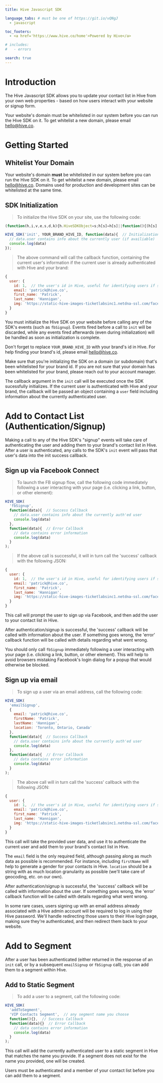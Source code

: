 ```yaml
---
title: Hive Javascript SDK

language_tabs: # must be one of https://git.io/vQNgJ
  - javascript

toc_footers:
  - <a href='https://www.hive.co/home'>Powered by Hive</a>

# includes:
#   - errors

search: true
---
```


# Introduction

The Hive Javascript SDK allows you to update your contact list in Hive from your own web properties - based on how users interact with your website or signup form.

<aside class='notice'>
  Your website's domain must be whitelisted in our system before you can run the Hive SDK on it. To get whitelist a new domain, please email <a href="mailto:hello@hive.co">hello@hive.co</a>.
</aside>

# Getting Started

## Whitelist Your Domain

Your website's domain **must** be whitelisted in our system before you can run the Hive SDK on it. To get whitelist a new domain, please email <a href="mailto:hello@hive.co">hello@hive.co</a>. Domains used for production and development sites can be whitelisted at the same time.

## SDK Initialization

> To initialize the Hive SDK on your site, use the following code:

```javascript
(function(h,i,v,e,s,d,k){h.HiveSDKObject=s;h[s]=h[s]||function(){(h[s].q=h[s].q||[]).push(arguments)},d=i.createElement(v),k=i.getElementsByTagName(v)[0];d.async=1;d.id=s;d.src=e+'?r='+parseInt(new Date()/60000);k.parentNode.insertBefore(d,k)})(window,document,'script','https://cdn-prod.hive.co/static/js/sdk-loader.js','HIVE_SDK')

HIVE_SDK('init', YOUR_BRAND_HIVE_ID, function(data){  // Initialization success callback
  // data.user contains info about the currently user (if availiable)
  console.log(data)
});

```

> The above command will call the callback function, containing the current user's information if the current user is already authenticated with Hive and your brand:

```js
{
  user: {
    id: 1,  // the user's id in Hive, useful for identifying users if saved within your application
    email: 'patrick@hive.co',
    first_name: 'Patrick',
    last_name: 'Hannigan',
    img: 'https://static-hive-images-ticketlabsinc1.netdna-ssl.com/facebook/c_fill,g_faces,h_150,q_30,w_150/502428349.jpg'
  }
}
```

You must initialize the Hive SDK on your website before calling any of the SDK's events (such as <code>fbSignup</code>). Events fired before a call to <code>init</code> will be discarded, while any events fired afterwards (even during initialization) will be handled as soon as initialization is complete.

<aside class='notice'>
  Don't forget to replace <code>YOUR_BRAND_HIVE_ID</code> with your brand's id in Hive. For help finding your brand's id, please email <a href="mailto:hello@hive.co">hello@hive.co</a>.
</aside>

Make sure that you're initializing the SDK on a domain (or subdomain) that's been whitelisted for your brand id. If you are not sure that your domain has been whitelisted for your brand, please reach out to your account manager.

The callback argument in the <code>init</code> call will be executed once the SDK sucessfully initializes. If the current user is authenticated with Hive and your brand, the callback will be passed an object containing a <code>user</code> field including information about the currently authenticated user.

# Add to Contact List (Authentication/Signup)

Making a call to any of the Hive SDK's "signup" events will take care of authenticating the user and adding them to your brand's contact list in Hive. After a user is authenticated, any calls to the SDK's <code>init</code> event will pass that user's data into the init success callback.

## Sign up via Facebook Connect

> To launch the FB signup flow, call the following code immediately following a user interacting with your page (i.e. clicking a link, button, or other element):

```javascript
HIVE_SDK(
  'fbSignup',
  function(data){  // Success Callback
    // data.user contains info about the currently auth'ed user
    console.log(data)
  },
  function(data){  // Error Callback
    // data contains error information
    console.log(data)
  }
);

```

> If the above call is successful, it will in turn call the 'success' callback with the following JSON:

```js
{
  user: {
    id: 1,  // the user's id in Hive, useful for identifying users if saved within your application
    email: 'patrick@hive.co',
    first_name: 'Patrick',
    last_name: 'Hannigan',
    img: 'https://static-hive-images-ticketlabsinc1.netdna-ssl.com/facebook/c_fill,g_faces,h_150,q_30,w_150/502428349.jpg'
  }
}
```

This call will prompt the user to sign up via Facebook, and then add the user to your contact list in Hive.

After authentication/signup is successful, the 'success' callback will be called with information about the user. If something goes wrong, the 'error' callback function will be called with details regarding what went wrong.


<aside class='notice'>
  You should only call <code>fbSignup</code> immediately following a user interacting with your page (i.e. clicking a link, button, or other element). This will help to avoid browsers mistaking Facebook's login dialog for a popup that would otherwise be blocked.
</aside>


## Sign up via email

> To sign up a user via an email address, call the following code:

```javascript
HIVE_SDK(
  'emailSignup',
  {
    email: 'patrick@hive.co',
    firstName: 'Patrick',
    lastName: 'Hannigan',
    location: 'Toronto, Ontario, Canada'
  },
  function(data){  // Success Callback
    // data.user contains info about the currently auth'ed user
    console.log(data)
  },
  function(data){  // Error Callback
    // data contains error information
    console.log(data)
  }
);
```

> The above call will in turn call the 'success' callback with the following JSON:

```js
{
  user: {
    id: 1,  // the user's id in Hive, useful for identifying users if saved within your application
    email: 'patrick@hive.co',
    first_name: 'Patrick',
    last_name: 'Hannigan',
    img: 'https://static-hive-images-ticketlabsinc1.netdna-ssl.com/facebook/c_fill,g_faces,h_150,q_30,w_150/502428349.jpg'
  }
}
```

This call will take the provided user data, and use it to authenticate the current user and add them to your brand's contact list in Hive.

The <code>email</code> field is the only required field, although passing along as much data as possible is recommended. For instance, including <code>firstName</code> will help to generate a gender for your contacts in Hive. <code>location</code> should be a string with as much location granularity as possible (we'll take care of geocoding, etc. on our own).

After authentication/signup is successful, the 'success' callback will be called with information about the user. If something goes wrong, the 'error' callback function will be called with details regarding what went wrong.

<aside class='notice'>
  In some rare cases, users signing up with an email address already associated with a Hive admin account will be required to log in using their Hive password. We'll handle redirecting those users to their Hive login page, making sure they're authenticated, and then redirect them back to your website.
</aside>

# Add to Segment

After a user has been authenticated (either returned in the response of an <code>init</code> call, or by a subsequent <code>emailSignup</code> or <code>fbSignup</code> call), you can add them to a segment within Hive.

## Add to Static Segment

> To add a user to a segment, call the following code:

```javascript
HIVE_SDK(
  'addToSegment',
  'VIP Contacts Segment',  // any segment name you choose
  function(){},  // Success Callback
  function(data){}  // Error Callback
    // data contains error information
    console.log(data)
  }
);

```

This call will add the currently authenticated user to a static segment in Hive that matches the name you provide. If a segment does not exist for the name you provided, one will be created.

<aside class='notice'>
  Users must be authenticated and a member of your contact list before you can add them to a segment.
</aside>

